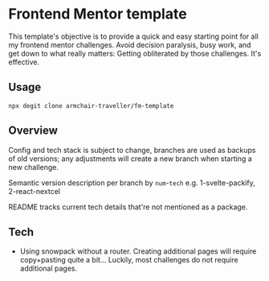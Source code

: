 # Frontend Mentor template

This template's objective is to provide a quick and easy starting point for all my frontend mentor challenges. Avoid decision paralysis, busy work, and get down to what really matters: Getting obliterated by those challenges. It's effective.

## Usage

```shell
npx degit clone armchair-traveller/fm-template
```

## Overview

Config and tech stack is subject to change, branches are used as backups of old versions; any adjustments will create a new branch when starting a new challenge.

Semantic version description per branch by `num`-`tech` e.g. 1-svelte-packify, 2-react-nextcel

README tracks current tech details that're not mentioned as a package.

## Tech

- Using snowpack without a router. Creating additional pages will require copy+pasting quite a bit... Luckily, most challenges do not require additional pages.
